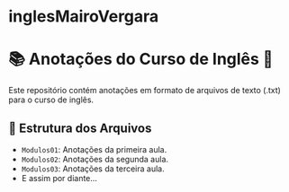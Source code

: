 # inglesMairoVergara

# 📚 Anotações do Curso de Inglês 🚀

Este repositório contém anotações em formato de arquivos de texto (.txt) para o curso de inglês.

## 📂 Estrutura dos Arquivos

- `Modulos01`: Anotações da primeira aula.
- `Modulos02`: Anotações da segunda aula.
- `Modulos03`: Anotações da terceira aula.
- E assim por diante...

